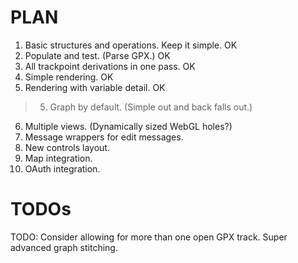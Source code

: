 # PLAN

1. Basic structures and operations. Keep it simple. OK
2. Populate and test. (Parse GPX.) OK
3. All trackpoint derivations in one pass. OK
3. Simple rendering. OK
4. Rendering with variable detail. OK
> 5. Graph by default. (Simple out and back falls out.)
6. Multiple views. (Dynamically sized WebGL holes?)
7. Message wrappers for edit messages.
8. New controls layout.
9. Map integration.
9. OAuth integration.

# TODOs

TODO: Consider allowing for more than one open GPX track. 
        Super advanced graph stitching.

